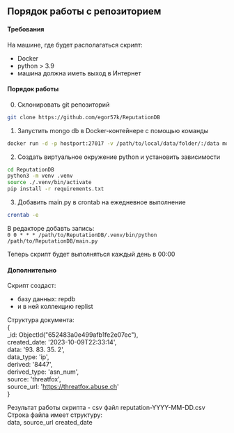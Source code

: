 ## Порядок работы с репозиторием  

#### Требования  
На машине, где будет располагаться скрипт:
- Docker  
- python > 3.9  
- машина должна иметь выход в Интернет  

#### Порядок работы
0. Склонировать git репозиторий  
```bash
git clone https://github.com/egor57k/ReputationDB  
```
1. Запустить mongo db в Docker-контейнере с помощью команды  
```bash
docker run -d -p hostport:27017 -v /path/to/local/data/folder/:/data mongo  
```
2. Создать виртуальное окружение python и установить зависимости  
```bash  
cd ReputationDB  
python3 -m venv .venv  
source ./.venv/bin/activate  
pip install -r requirements.txt  
```
3. Добавить main.py в crontab на ежедневное выполнение
```bash
crontab -e
```
В редакторе добавть запись:  
`0 0 * * * /path/to/ReputationDB/.venv/bin/python /path/to/ReputationDB/main.py`

Теперь скрипт будет выполняться каждый день в 00:00

#### Дополнительно 
Скрипт создаст:
- базу данных: repdb
- и в ней коллекцию replist

Структура документа:  
  {  
    _id: ObjectId("652483a0e499afb1fe2e07ec"),  
    created_date: '2023-10-09T22:33:14',  
    data: '93. 83. 35. 2',  
    data_type: 'ip',  
    derived: '8447',  
    derived_type: 'asn_num',  
    source: 'threatfox',  
    source_url: 'https://threatfox.abuse.ch'  
  }

Результат работы скрипта - csv файл reputation-YYYY-MM-DD.csv  
Строка файла имеет структуру:  
data, source_url created_date